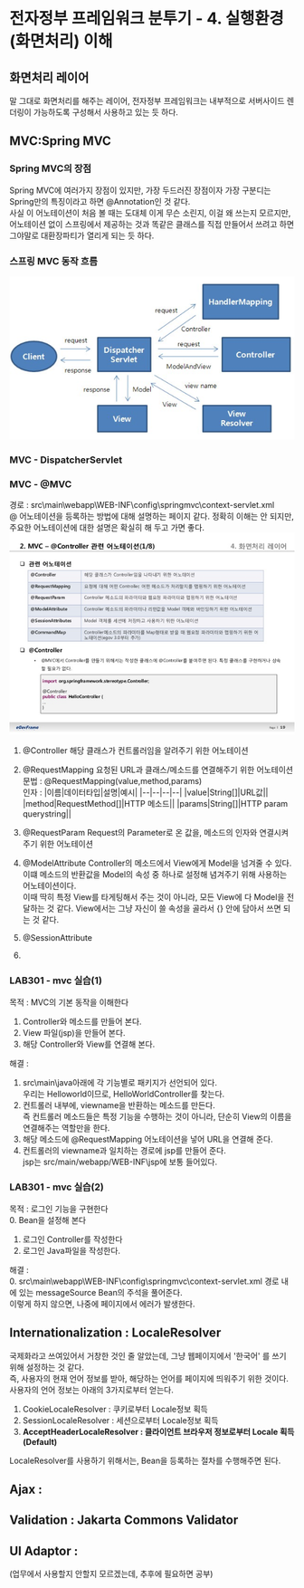 # 전자정부 프레임워크 분투기 - 4. 실행환경(화면처리) 이해
## 화면처리 레이어
말 그대로 화면처리를 해주는 레이어, 전자정부 프레임워크는 내부적으로 서버사이드 렌더링이 가능하도록 구성해서 사용하고 있는 듯 하다.

## MVC:Spring MVC
### Spring MVC의 장점
Spring MVC에 여러가지 장점이 있지만, 가장 두드러진 장점이자 가장 구분디는 Spring만의 특징이라고 하면 @Annotation인 것 같다.  
사실 이 어노테이션이 처음 볼 때는 도대체 이게 무슨 소린지, 이걸 왜 쓰는지 모르지만, 어노테이션 없이 스프링에서 제공하는 것과 똑같은 클래스를 직접 만들어서 쓰려고 하면 그야말로 대환장파티가 열리게 되는 듯 하다.  

### 스프링 MVC 동작 흐름
![](image/springmvcstructure.jpg)

### MVC - DispatcherServlet

### MVC - @MVC
경로 : src\main\webapp\WEB-INF\config\springmvc\context-servlet.xml  
@ 어노테이션을 등록하는 방법에 대해 설명하는 페이지 같다. 정확히 이해는 안 되지만, 주요한 어노테이션에 대한 설명은 확실히 해 두고 가면 좋다.
![](image/04-19-638.jpg)
1. @Controller
해당 클래스가 컨트롤러임을 알려주기 위한 어노테이션

2. @RequestMapping
요청된 URL과 클래스/메소드를 연결해주기 위한 어노테이션  
문법 : @RequestMapping(value,method,params)  
인자 : 
|이름|데이터타입|설명|예시|
|--|--|--|--|
|value|String[]|URL값||
|method|RequestMethod[]|HTTP 메소드||
|params|String[]|HTTP param querystring||

3. @RequestParam
Request의 Parameter로 온 값을, 메소드의 인자와 연결시켜 주기 위한 어노테이션

4. @ModelAttribute
Controller의 메소드에서 View에게 Model을 넘겨줄 수 있다. 이떄 메소드의 반환값을 Model의 속성 중 하나로 설정해 념겨주기 위해 사용하는 어노테이션이다.  
이때 딱히 특정 View를 타게팅해서 주는 것이 아니라, 모든 View에 다 Model을 전달하는 것 같다. View에서는 그냥 자신이 쓸 속성을 골라서 {} 안에 담아서 쓰면 되는 것 같다.

5. @SessionAttribute

6.
### LAB301 - mvc 실습(1)
목적 : MVC의 기본 동작을 이해한다  
1. Controller와 메소드를 만들어 본다.
2. View 파일(jsp)을 만들어 본다.
3. 해당 Controller와 View를 연결해 본다.

해결 :
1. src\main\java아래에 각 기능별로 패키지가 선언되어 있다.  
우리는 Helloworld이므로, HelloWorldController를 찾는다.
2. 컨트롤러 내부에, viewname을 반환하는 메소드를 만든다.  
즉 컨트롤러 메소드들은 특정 기능을 수행하는 것이 아니라, 단순히 View의 이름을 연결해주는 역할만을 한다.
3. 해당 메소드에 @RequestMapping 어노테이션을 넣어 URL을 연결해 준다.
4. 컨트롤러의 viewname과 일치하는 경로에 jsp를 만들어 준다.  
jsp는 src/main/webapp/WEB-INF\jsp에 보통 들어있다.

### LAB301 - mvc 실습(2)
목적 : 로그인 기능을 구현한다  
0. Bean을 설정해 본다
1. 로그인 Controller를 작성한다
2. 로그인 Java파일을 작성한다.

해결 :  
0. src\main\webapp\WEB-INF\config\springmvc\context-servlet.xml 경로 내에 있는 messageSource Bean의 주석을 풀어준다.  
이렇게 하지 않으면, 나중에 페이지에서 에러가 발생한다.
## Internationalization : LocaleResolver
국제화라고 쓰여있어서 거창한 것인 줄 알았는데, 그냥 웹페이지에서 '한국어' 를 쓰기 위해 설정하는 것 같다.  
즉, 사용자의 현재 언어 정보를 받아, 해당하는 언어를 페이지에 띄워주기 위한 것이다. 사용자의 언어 정보는 아래의 3가지로부터 얻는다.
1. CookieLocaleResolver : 쿠키로부터 Locale정보 획득
2. SessionLocaleResolver : 세션으로부터 Locale정보 획득
3. **AcceptHeaderLocaleResolver : 클라이언트 브라우저 정보로부터 Locale 획득(Default)**

LocaleResolver를 사용하기 위해서는, Bean을 등록하는 절차를 수행해주면 된다.


## Ajax : 

## Validation : Jakarta Commons Validator

## UI Adaptor : 
(업무에서 사용할지 안할지 모르겠는데, 추후에 필요하면 공부)